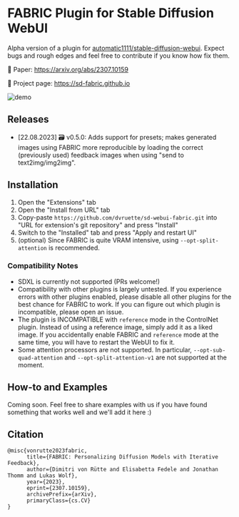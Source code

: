 # FABRIC Plugin for Stable Diffusion WebUI

Alpha version of a plugin for [automatic1111/stable-diffusion-webui](https://github.com/AUTOMATIC1111/stable-diffusion-webui). Expect bugs and rough edges and feel free to contribute if you know how fix them.

📜 Paper: https://arxiv.org/abs/2307.10159

🎨 Project page: https://sd-fabric.github.io

![demo](static/fabric_demo.gif)

## Releases

- [22.08.2023] 🗃️ v0.5.0: Adds support for presets; makes generated images using FABRIC more reproducible by loading the correct (previously used) feedback images when using "send to text2img/img2img".

## Installation

1. Open the "Extensions" tab
2. Open the "Install from URL" tab
3. Copy-paste `https://github.com/dvruette/sd-webui-fabric.git` into "URL for extension's git repository" and press "Install"
4. Switch to the "Installed" tab and press "Apply and restart UI"
5. (optional) Since FABRIC is quite VRAM intensive, using `--opt-split-attention` is recommended.

### Compatibility Notes
- SDXL is currently not supported (PRs welcome!)
- Compatibility with other plugins is largely untested. If you experience errors with other plugins enabled, please disable all other plugins for the best chance for FABRIC to work. If you can figure out which plugin is incompatible, please open an issue.
- The plugin is INCOMPATIBLE with `reference` mode in the ControlNet plugin. Instead of using a reference image, simply add it as a liked image. If you accidentally enable FABRIC and `reference` mode at the same time, you will have to restart the WebUI to fix it.
- Some attention processors are not supported. In particular, `--opt-sub-quad-attention` and `--opt-split-attention-v1` are not supported at the moment.



## How-to and Examples

Coming soon. Feel free to share examples with us if you have found something that works well and we'll add it here :)


## Citation
```
@misc{vonrutte2023fabric,
      title={FABRIC: Personalizing Diffusion Models with Iterative Feedback}, 
      author={Dimitri von Rütte and Elisabetta Fedele and Jonathan Thomm and Lukas Wolf},
      year={2023},
      eprint={2307.10159},
      archivePrefix={arXiv},
      primaryClass={cs.CV}
}
```
